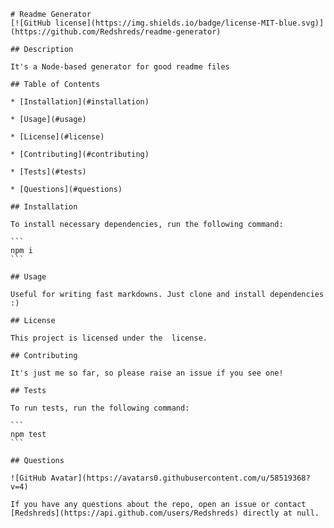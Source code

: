     # Readme Generator
    [![GitHub license](https://img.shields.io/badge/license-MIT-blue.svg)](https://github.com/Redshreds/readme-generator)
    
    ## Description
    
    It's a Node-based generator for good readme files
    
    ## Table of Contents 
    
    * [Installation](#installation)
    
    * [Usage](#usage)
    
    * [License](#license)
    
    * [Contributing](#contributing)
    
    * [Tests](#tests)
    
    * [Questions](#questions)
    
    ## Installation
    
    To install necessary dependencies, run the following command:
    
    ```
    npm i
    ```
    
    ## Usage
    
    Useful for writing fast markdowns. Just clone and install dependencies :)
    
    ## License

    This project is licensed under the  license.
      
    ## Contributing
    
    It's just me so far, so please raise an issue if you see one!
    
    ## Tests
    
    To run tests, run the following command:
    
    ```
    npm test
    ```
    
    ## Questions

    ![GitHub Avatar](https://avatars0.githubusercontent.com/u/58519368?v=4)
    
    If you have any questions about the repo, open an issue or contact [Redshreds](https://api.github.com/users/Redshreds) directly at null.

